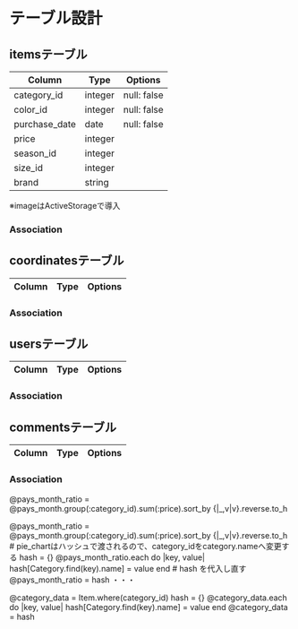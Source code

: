 # テーブル設計

## itemsテーブル

| Column        | Type    | Options     |
| ------------- | ------- | ----------- |
| category_id   | integer | null: false |
| color_id      | integer | null: false |
| purchase_date | date    | null: false |
| price         | integer |             |
| season_id     | integer |             |
| size_id       | integer |             |
| brand         | string  |             |
※imageはActiveStorageで導入


### Association

## coordinatesテーブル

| Column | Type | Options |
| ------ | ---- | ------- |

### Association

## usersテーブル

| Column | Type | Options |
| ------ | ---- | ------- |

### Association

## commentsテーブル

| Column | Type | Options |
| ------ | ---- | ------- |

### Association



@pays_month_ratio = @pays_month.group(:category_id).sum(:price).sort_by {|_,v|v}.reverse.to_h

@pays_month_ratio = @pays_month.group(:category_id).sum(:price).sort_by {|_,v|v}.reverse.to_h
    # pie_chartはハッシュで渡されるので、category_idをcategory.nameへ変更する
    hash = {}
    @pays_month_ratio.each do |key, value|
      hash[Category.find(key).name] = value
    end
    # hash を代入し直す
    @pays_month_ratio = hash
・・・

@category_data = Item.where(category_id)
    hash = {}
    @category_data.each do |key, value|
      hash[Category.find(key).name] = value
    end
    @category_data = hash